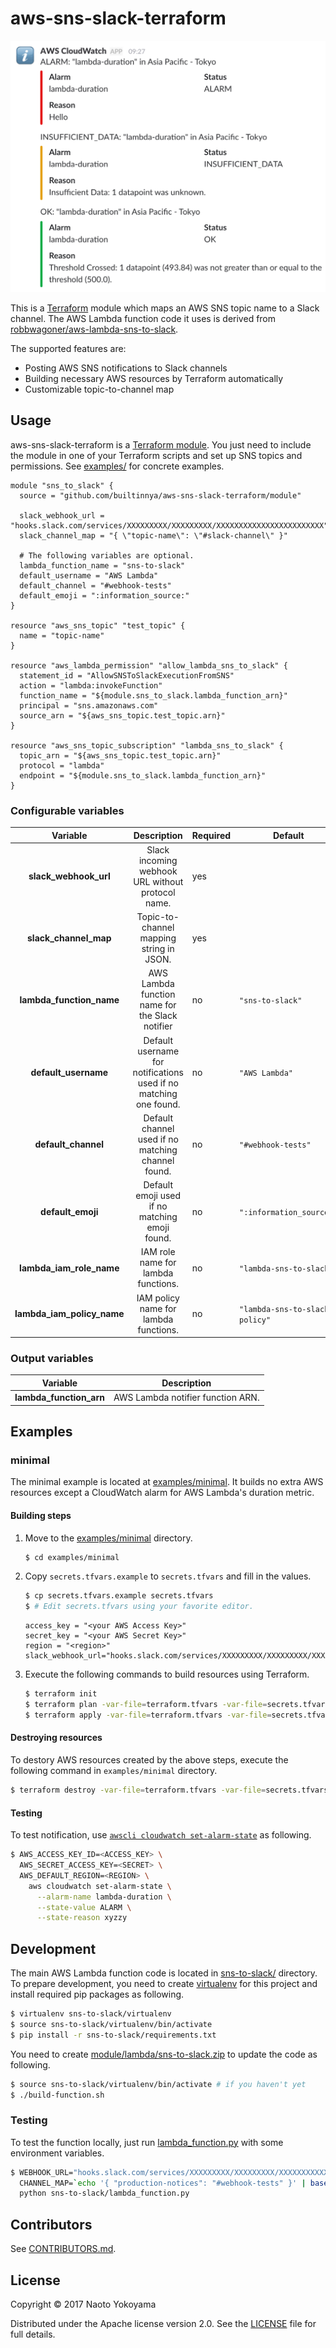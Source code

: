 # aws-sns-slack-terraform

![Minimal CloudWatch Screenshot](screenshots/minimal-cloudwatch-screenshot.png)

This is a [Terraform](https://www.terraform.io/) module which maps an AWS SNS topic name to a Slack channel.
The AWS Lambda function code it uses is derived from [robbwagoner/aws-lambda-sns-to-slack](https://github.com/robbwagoner/aws-lambda-sns-to-slack).

The supported features are:

- Posting AWS SNS notifications to Slack channels
- Building necessary AWS resources by Terraform automatically
- Customizable topic-to-channel map

## Usage

aws-sns-slack-terraform is a [Terraform module](https://www.terraform.io/docs/modules/index.html).
You just need to include the module in one of your Terraform scripts and set up SNS topics and permissions.
See [examples/](/examples) for concrete examples.

```hcl
module "sns_to_slack" {
  source = "github.com/builtinnya/aws-sns-slack-terraform/module"

  slack_webhook_url = "hooks.slack.com/services/XXXXXXXXX/XXXXXXXXX/XXXXXXXXXXXXXXXXXXXXXXXX"
  slack_channel_map = "{ \"topic-name\": \"#slack-channel\" }"

  # The following variables are optional.
  lambda_function_name = "sns-to-slack"
  default_username = "AWS Lambda"
  default_channel = "#webhook-tests"
  default_emoji = ":information_source:"
}

resource "aws_sns_topic" "test_topic" {
  name = "topic-name"
}

resource "aws_lambda_permission" "allow_lambda_sns_to_slack" {
  statement_id = "AllowSNSToSlackExecutionFromSNS"
  action = "lambda:invokeFunction"
  function_name = "${module.sns_to_slack.lambda_function_arn}"
  principal = "sns.amazonaws.com"
  source_arn = "${aws_sns_topic.test_topic.arn}"
}

resource "aws_sns_topic_subscription" "lambda_sns_to_slack" {
  topic_arn = "${aws_sns_topic.test_topic.arn}"
  protocol = "lambda"
  endpoint = "${module.sns_to_slack.lambda_function_arn}"
}
```

### Configurable variables

|       **Variable**         |                          **Description**                          | **Required** | **Default**                    |
|:--------------------------:|:-----------------------------------------------------------------:|--------------|--------------------------------|
| **slack_webhook_url**      | Slack incoming webhook URL without protocol name.                 | yes          |                                |
| **slack_channel_map**      | Topic-to-channel mapping string in JSON.                          | yes          |                                |
| **lambda_function_name**   | AWS Lambda function name for the Slack notifier                   | no           | `"sns-to-slack"`               |
| **default_username**       | Default username for notifications used if no matching one found. | no           |  `"AWS Lambda"`                |
| **default_channel**        | Default channel used if no matching channel found.                | no           | `"#webhook-tests"`             |
| **default_emoji**          | Default emoji used if no matching emoji found.                    | no           | `":information_source:"`       |
| **lambda_iam_role_name**   | IAM role name for lambda functions.                               | no           | `"lambda-sns-to-slack"`        |
| **lambda_iam_policy_name** | IAM policy name for lambda functions.                             | no           | `"lambda-sns-to-slack-policy"` |

### Output variables

| **Variable**            | **Description**                   |
|-------------------------|-----------------------------------|
| **lambda_function_arn** | AWS Lambda notifier function ARN. |

## Examples

### minimal

The minimal example is located at [examples/minimal](/examples/minimal).
It builds no extra AWS resources except a CloudWatch alarm for AWS Lambda's duration metric.

#### Building steps

1. Move to the [examples/minimal](/examples/minimal) directory.

    ```bash
    $ cd examples/minimal
    ```

2. Copy `secrets.tfvars.example` to `secrets.tfvars` and fill in the values.

    ```bash
    $ cp secrets.tfvars.example secrets.tfvars
    $ # Edit secrets.tfvars using your favorite editor.
    ```

    ```hcl
    access_key = "<your AWS Access Key>"
    secret_key = "<your AWS Secret Key>"
    region = "<region>"
    slack_webhook_url="hooks.slack.com/services/XXXXXXXXX/XXXXXXXXX/XXXXXXXXXXXXXXXXXXXXXXXX"
    ```

3. Execute the following commands to build resources using Terraform.

    ```bash
    $ terraform init
    $ terraform plan -var-file=terraform.tfvars -var-file=secrets.tfvars
    $ terraform apply -var-file=terraform.tfvars -var-file=secrets.tfvars
    ```

#### Destroying resources

To destory AWS resources created by the above steps, execute the following command in `examples/minimal` directory.

```bash
$ terraform destroy -var-file=terraform.tfvars -var-file=secrets.tfvars
```

#### Testing

To test notification, use [`awscli cloudwatch set-alarm-state`](http://docs.aws.amazon.com/cli/latest/reference/cloudwatch/set-alarm-state.html) as following.

```bash
$ AWS_ACCESS_KEY_ID=<ACCESS_KEY> \
  AWS_SECRET_ACCESS_KEY=<SECRET> \
  AWS_DEFAULT_REGION=<REGION> \
    aws cloudwatch set-alarm-state \
      --alarm-name lambda-duration \
      --state-value ALARM \
      --state-reason xyzzy
```

## Development

The main AWS Lambda function code is located in [sns-to-slack/](/sns-to-slack) directory.
To prepare development, you need to create [virtualenv](https://virtualenv.pypa.io/en/stable/) for this project and install required pip packages as following.

```bash
$ virtualenv sns-to-slack/virtualenv
$ source sns-to-slack/virtualenv/bin/activate
$ pip install -r sns-to-slack/requirements.txt
```

You need to create [module/lambda/sns-to-slack.zip](/module/lambda/sns-to-slack.zip) to update the code as following.

```bash
$ source sns-to-slack/virtualenv/bin/activate # if you haven't yet
$ ./build-function.sh
```

### Testing

To test the function locally, just run [lambda_function.py](/sns-to-slack/lambda_function.py) with some environment variables.

```bash
$ WEBHOOK_URL="hooks.slack.com/services/XXXXXXXXX/XXXXXXXXX/XXXXXXXXXXXXXXXXXXXXXXXX" \
  CHANNEL_MAP=`echo '{ "production-notices": "#webhook-tests" }' | base64` \
  python sns-to-slack/lambda_function.py
```

## Contributors

See [CONTRIBUTORS.md](./CONTRIBUTORS.md).

## License

Copyright © 2017 Naoto Yokoyama

Distributed under the Apache license version 2.0. See the [LICENSE](./LICENSE) file for full details.
